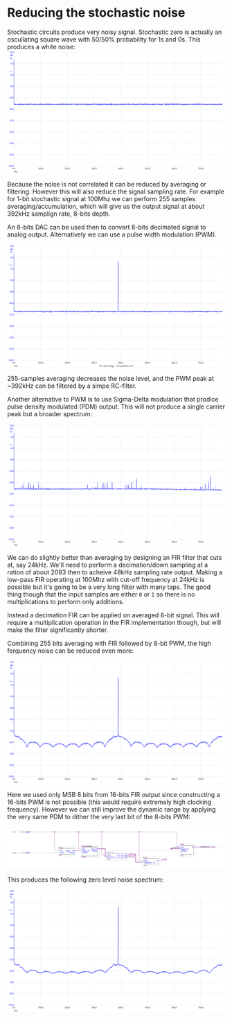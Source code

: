 # Reducing the stochastic noise

Stochastic circuits produce very noisy signal. Stochastic zero is actually an oscullating square wave with 50/50% probability for 1s and 0s. This produces a white noise:
![alg_stochastic_zero_spectrum](images/alg_stochastic_zero_spectrum.png)

Because the noise is not correlated it can be reduced by averaging or filtering. However this will also reduce the signal sampling rate.
For example for 1-bit stochastic signal at 100Mhz we can perform 255 samples averaging/accumulation, which will give us the output signal at about 392kHz samplign rate, 8-bits depth.

An 8-bits DAC can be used then to convert 8-bits decimated signal to analog output. Alternatively we can use a pulse width modulation (PWM).

![alg_stochastic_zero_pwm8_spectrum](images/alg_stochastic_zero_pwm8_spectrum.png)

255-samples averaging decreases the noise level, and the PWM peak at ~392kHz can be filtered by a simpe RC-filter.

Another alternative to PWM is to use Sigma-Delta modulation that prodice pulse density modulated (PDM) output. This will not produce a single carrier peak but a broader spectrum:

![alg_stochastic_zero_sd8_spectrum](images/alg_stochastic_zero_sd8_spectrum.png)

We can do slightly better than averaging by designing an FIR filter that cuts at, say 24kHz. We'll need to perform a decimation/down sampling at a ration of about 2083 then to acheive 48kHz sampling rate output.
Making a low-pass FIR operating at 100Mhz with cut-off frequency at 24kHz is possible but it's going to be a very long filter with many taps. The good thing though that the input samples are either `0` or `1` so there is no multiplications to perform only additions.

Instead a decimation FIR can be applied on averaged 8-bit signal. This will require a multiplication operation in the FIR implementation though, but will make the filter significantly shorter.

Combining 255 bits averaging with FIR followed by 8-bit PWM, the high ferquency noise can be reduced even more:

![alg_stochastic_zero_fir_pwm8_spectrum](images/alg_stochastic_zero_fir_pwm8_spectrum.png)

Here we used only MSB 8 bits from 16-bits FIR output since constructing a 16-bits PWM is not possible (this would require extremely high clocking frequency). However we can still improve the dynamic range by applying the very same PDM to dither the very last bit of the 8-bits PWM:

![hdl_fir_pwm8_dither](images/hdl_fir_pwm8_dither.png)

This produces the following zero level noise spectrum:

![alg_stochastic_zero_fir_pwm8_spectrum](images/alg_stochastic_zero_fir_pwm8_dither_spectrum.png)
